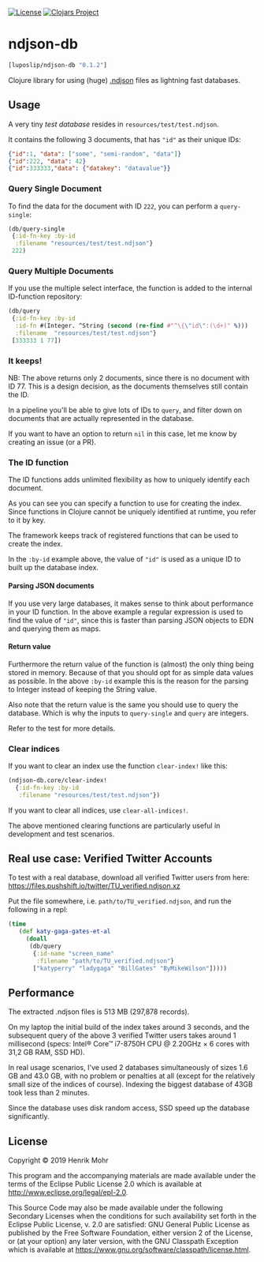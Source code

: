 [![License](https://img.shields.io/badge/License-EPL%202.0-blue.svg)](https://www.eclipse.org/legal/epl-v20.html) [![Clojars Project](https://img.shields.io/clojars/v/luposlip/ndjson-db.svg)](https://clojars.org/luposlip/ndjson-db)

# ndjson-db

```clojure
[luposlip/ndjson-db "0.1.2"]
```

Clojure library for using (huge) [.ndjson](http://ndjson.org/) files as lightning fast databases.

## Usage

A very tiny *test database* resides in `resources/test/test.ndjson`.

It contains the following 3 documents, that has `"id"` as their unique IDs:

```json
{"id":1, "data": ["some", "semi-random", "data"]}
{"id":222, "data": 42}
{"id":333333,"data": {"datakey": "datavalue"}}
```

### Query Single Document

To find the data for the document with ID `222`, you can perform a `query-single`:

```clojure
(db/query-single
 {:id-fn-key :by-id
  :filename "resources/test/test.ndjson"}
 222)
```

### Query Multiple Documents

If you use the multiple select interface, the function is added to the internal
ID-function repository:

```clojure
(db/query
 {:id-fn-key :by-id
  :id-fn #(Integer. ^String (second (re-find #"^\{\"id\":(\d+)" %)))
  :filename  "resources/test/test.ndjson"}
 [333333 1 77])
```

### It keeps!

NB: The above returns only 2 documents, since there is no document with ID 77.
This is a design decision, as the documents themselves still contain the ID.

In a pipeline you'll be able to give lots of IDs to `query`, and filter down
on documents that are actually represented in the database.

If you want to have an option to return `nil` in this case, let me know by
creating an issue (or a PR).

### The ID function

The ID functions adds unlimited flexibility as how to uniquely identify each
document.

As you can see you can specify a function to use for creating the index. Since
functions in Clojure cannot be uniquely identified at runtime, you refer to it
by key.

The framework keeps track of registered functions that can be used to create
the index.

In the `:by-id` example above, the value of `"id"` is used as a unique ID to
built up the database index.

#### Parsing JSON documents

If you use very large databases, it makes sense to think about performance in
your ID function. In the above example a regular expression is used to find
the value of `"id"`, since this is faster than parsing JSON objects to EDN and
querying them as maps.

#### Return value

Furthermore the return value of the function is (almost) the only thing being
stored in memory. Because of that you should opt for as simple data values
as possible. In the above `:by-id` example this is the reason for the parsing
to Integer instead of keeping the String value.

Also note that the return value is the same you should use to query the
database. Which is why the inputs to `query-single` and `query` are integers.

Refer to the test for more details.

### Clear indices

If you want to clear an index use the function `clear-index!` like this:

```clojure
(ndjson-db.core/clear-index!
  {:id-fn-key :by-id
   :filename "resources/test/test.ndjson"})
```

If you want to clear all indices, use `clear-all-indices!`.

The above mentioned clearing functions are particularly useful in development and
test scenarios.

## Real use case: Verified Twitter Accounts

To test with a real database, download all verified Twitter users from here:
https://files.pushshift.io/twitter/TU_verified.ndjson.xz

Put the file somewhere, i.e. `path/to/TU_verified.ndjson`, and run the
following in a repl:

```clojure
(time 
   (def katy-gaga-gates-et-al
     (doall
      (db/query
       {:id-name "screen_name" 
        :filename "path/to/TU_verified.ndjson"}
       ["katyperry" "ladygaga" "BillGates" "ByMikeWilson"]))))
```


## Performance

The extracted .ndjson files is 513 MB (297,878 records).

On my laptop the initial build of the index takes around 3 seconds, and the subsequent
query of the above 3 verified Twitter users takes around 1 millisecond
(specs: Intel® Core™ i7-8750H CPU @ 2.20GHz × 6 cores with 31,2 GB RAM, SSD HD).

In real usage scenarios, I've used 2 databases simultaneously of sizes 1.6 GB and
43.0 GB, with no problem or penalties at all (except for the relatively small size of
the indices of course). Indexing the biggest database of 43GB took less than 2 minutes.

Since the database uses disk random access, SSD speed up the database significantly.


## License

Copyright © 2019 Henrik Mohr

This program and the accompanying materials are made available under the
terms of the Eclipse Public License 2.0 which is available at
http://www.eclipse.org/legal/epl-2.0.

This Source Code may also be made available under the following Secondary
Licenses when the conditions for such availability set forth in the Eclipse
Public License, v. 2.0 are satisfied: GNU General Public License as published by
the Free Software Foundation, either version 2 of the License, or (at your
option) any later version, with the GNU Classpath Exception which is available
at https://www.gnu.org/software/classpath/license.html.
